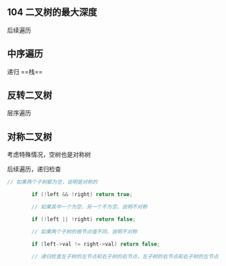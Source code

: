 ## 104 二叉树的最大深度

后续遍历

## 中序遍历
递归
==栈==

## 反转二叉树

层序遍历

## 对称二叉树
考虑特殊情况，空树也是对称树

后续遍历，递归检查
```c++
// 如果两个子树都为空，说明是对称的

        if (!left && !right) return true;

        // 如果其中一个为空，另一个不为空，说明不对称

        if (!left || !right) return false;

        // 如果两个子树的根节点值不同，说明不对称

        if (left->val != right->val) return false;

        // 递归检查左子树的左节点和右子树的右节点，左子树的右节点和右子树的左节点
```